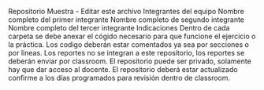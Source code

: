 Repositorio Muestra - Editar este archivo
Integrantes del equipo
Nombre completo del primer integrante
Nombre completo de segundo integrante
Nombre completo del tercer integrante
Indicaciones
Dentro de cada carpeta se debe anexar el cógido necesario para que funcione el ejercicio o la práctica.
Los codigo deberán estar comentados ya sea por secciones o por lineas.
Los reportes no se integran a este repositorio, los reportes se deberán enviar por classroom.
El repositorio puede ser privado, solamente hay que dar acceso al docente.
El repositorio deberá estar actualizado confirme a los días programados para revisión dentro de classroom.
